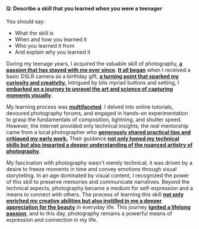 #### Q: Describe a skill that you learned when you were a teenager
You should say:
- What the skill is
- When and how you learned it
- Who you learned it from
- And explain why you learned it

During my teenage years, I acquired the valuable skill of photography, <b><u>a passion that has stayed with me ever since</u></b>. <b><u>It all began</u></b> when I received a basic DSLR camera as a birthday gift, <b><u>a turning point that sparked my curiosity and creativity.</u></b> Intrigued by bits myriad buttons and setting, I <b><u>embarked on a journey to unravel the art and science of capturing moments  visually</u></b>.

My learning process was <b><u>multifaceted</u></b>. I delved into online tutorials, devoured  photography forums, and engaged in hands-on experimentation to grasp the fundamentals of composition, lightning, and shutter speed. However, the internet provided only technical insights; the real mentorship came from a local photographer who <b><u>generously shared practical tips and critiqued my early work.</u></b> Their guidance <b><u>not only honed my technical skills but also imparted a deeper understanding of the nuanced artistry of photography</u></b>.

My fascination with photography wasn't merely technical; it was driven by a desire to freeze moments in time and convey emotions through visual storytelling. In an age dominated by visual content, I recognized the power of this skill to preserve memories and communicate narratives. Beyond the technical aspects, photography became a medium for self-expression and a means to connect with others. The process of learning this skill <b><u>not only enriched my creative abilities but also instilled in me a deeper appreciation for the beauty</u></b> in everyday life. This journey <b><u>ignited a lifelong passion</u></b>, and  to this day, photography remains a powerful means of expression and connection in my life.